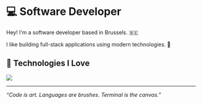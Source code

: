 # 💻 Software Developer

Hey! I'm a software developer based in Brussels. 🇧🇪

I like building full-stack applications using modern technologies. 🧰

## 🧬 Technologies I Love

[![](https://skillicons.dev/icons?i=bash,c,go,typescript,react,next,tailwindcss,prisma,postgresql,linux,kali,github,docker,aws)](https://skillicons.dev)

---

*“Code is art. Languages are brushes. Terminal is the canvas.”*
